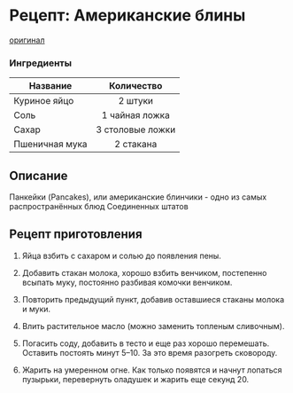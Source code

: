 # Рецепт: Американские блины
[оригинал](https://eda.ru/recepty/zavtraki/amerikanskie-bliny-30600)

### Ингредиенты
| Название        	| Количество    |
| -------------   	|:-------------:|
| Куриное яйцо  	| 2 штуки 			|
| Соль  			| 1 чайная ложка 		|
| Сахар				| 3 столовые ложки 		|
| Пшеничная мука	| 2 стакана 		|

## Описание
Панкейки (Pancakes), или американские блинчики - одно из самых распространённых блюд Соединенных штатов

## Рецепт приготовления
1. Яйца взбить с сахаром и солью до появления пены.

1. Добавить стакан молока, хорошо взбить венчиком, постепенно всыпать муку, постоянно разбивая комочки венчиком.

1. Повторить предыдущий пункт, добавив оставшиеся стаканы молока и муки.

1. Влить растительное масло (можно заменить топленым сливочным).

1. Погасить соду, добавить в тесто и еще раз хорошо перемешать. Оставить постоять минут 5–10. За это время разогреть сковороду.

1. Жарить на умеренном огне. Как только появятся и начнут лопаться пузырьки, перевернуть оладушек и жарить еще секунд 20.